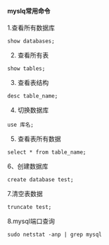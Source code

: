 #### myslq常用命令

1.查看所有数据库

```mysql
show databases;
```

2. 查看所有表

```mysql
show tables;
```

3. 查看表结构

```mysql
desc table_name;
```

4. 切换数据库

```mysql
use 库名;
```

5. 查看表所有数据

```mysql
select * from table_name;
```

6、创建数据库

```mysql
create database test;
```

7.清空表数据

```mysql
truncate test;
```

8.mysql端口查询

```mysql
sudo netstat -anp | grep mysql
```

